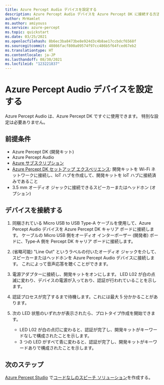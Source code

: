 ```yaml
---
title: Azure Percept Audio デバイスを設定する
description: Azure Percept Audio デバイスを Azure Percept DK に接続する方法について説明します。
author: MrHamlet
ms.author: amiyouss
ms.service: azure-percept
ms.topic: quickstart
ms.date: 03/25/2021
ms.openlocfilehash: 8b6ec3ba8473be8e924d3c4b8ae17ccbdcf6568f
ms.sourcegitcommit: 40866facf800a09574f97cc486b5f64fced67eb2
ms.translationtype: HT
ms.contentlocale: ja-JP
ms.lasthandoff: 08/30/2021
ms.locfileid: "123221837"
---
```

# <a name="set-up-the-azure-percept-audio-device"></a>Azure Percept Audio デバイスを設定する

Azure Percept Audio は、Azure Percept DK ですぐに使用できます。 特別な設定は必要ありません。

## <a name="prerequisites"></a>前提条件

- Azure Percept DK (開発キット)
- Azure Percept Audio
- [Azure サブスクリプション](https://azure.microsoft.com/free/)
- [Azure Percept DK セットアップ エクスペリエンス](./quickstart-percept-dk-set-up.md): 開発キットを Wi-Fi ネットワークに接続し、IoT ハブを作成して、開発キットを IoT ハブに接続済みであること
- 3\.5 mm オーディオ ジャックに接続できるスピーカーまたはヘッドホン (オプション)

## <a name="connecting-your-devices"></a>デバイスを接続する

1. 同梱されている Micro USB to USB Type-A ケーブルを使用して、Azure Percept Audio デバイスを Azure Percept DK キャリア ボードに接続します。 ケーブルの Micro USB 側をオーディオ インターポーザー (開発者) ボードに、Type-A 側を Percept DK キャリア ボードに接続します。

1. (省略可能) "Line Out" というラベルの付いたオーディオ ジャックを介して、スピーカーまたはヘッドホンを Azure Percept Audio デバイスに接続します。 これによって音声応答を聴くことができます。

1. 電源アダプターに接続し、開発キットをオンにします。 LED L02 が白の点滅に変わり、デバイスの電源が入っており、認証が行われていることを示します。

1. 認証プロセスが完了するまで待機します。これには最大 5 分かかることがあります。

1. 次の LED 状態のいずれかが表示されたら、プロトタイプ作成を開始できます。

    - LED L02 が白の点灯に変わると、認証が完了し、開発キットがキーワードなしで構成されたことを示します。
    - 3 つの LED がすべて青に変わると、認証が完了し、開発キットがキーワードありで構成されたことを示します。

## <a name="next-steps"></a>次のステップ

[Azure Percept Studio](https://go.microsoft.com/fwlink/?linkid=2135819) で[コードなしのスピーチ ソリューション](./tutorial-no-code-speech.md)を作成する。
